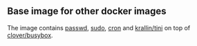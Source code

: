 ## Base image for other docker images
The image contains [passwd](https://packages.ubuntu.com/bionic/passwd), [sudo](https://packages.ubuntu.com/bionic/sudo), [cron](https://packages.ubuntu.com/bionic/cron) and [krallin/tini](https://github.com/krallin/tini) on top of [clover/busybox](https://hub.docker.com/r/clover/busybox/).
